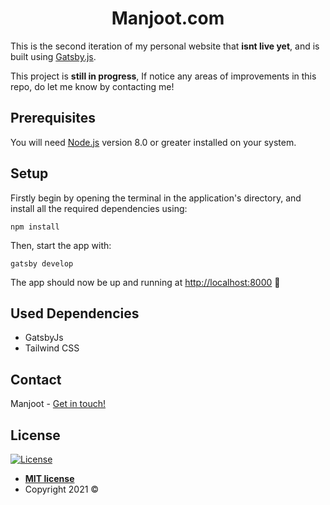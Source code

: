 <h1 align="center">
  Manjoot.com
</h1>

This is the second iteration of my personal website that **isnt live yet**, and is built using [Gatsby.js](https://gatsbyjs.com/).

This project is **still in progress**, If notice any areas of improvements in this repo, do let me know by contacting me!

## Prerequisites

You will need [Node.js](https://nodejs.org/) version 8.0 or greater installed on your system.

## Setup

Firstly begin by opening the terminal in the application's directory, and install all the required dependencies using:

```
npm install
```

Then, start the app with:

```
gatsby develop
```

The app should now be up and running at [http://localhost:8000](http://localhost:8000/) 🚀

## Used Dependencies

- GatsbyJs
- Tailwind CSS

## Contact

Manjoot - [Get in touch!](mailto:manjoot@hotmail.com)

## License

[![License](https://camo.githubusercontent.com/e754645b75702ffcc623fb15d15bd88c0d988ee8a304791fc009ce45268faed6/687474703a2f2f696d672e736869656c64732e696f2f3a6c6963656e73652d6d69742d626c75652e7376673f7374796c653d666c61742d737175617265)](http://badges.mit-license.org/)

- **[MIT license](http://opensource.org/licenses/mit-license.php)**
- Copyright 2021 ©
